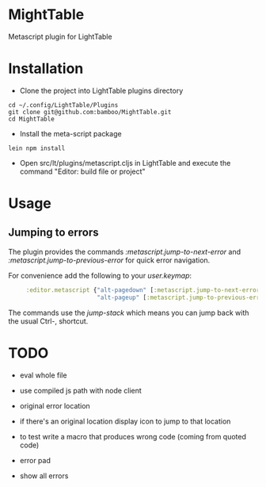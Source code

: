 # MightTable

Metascript plugin for LightTable

# Installation

* Clone the project into LightTable plugins directory
```
cd ~/.config/LightTable/Plugins
git clone git@github.com:bamboo/MightTable.git
cd MightTable
```
* Install the meta-script package
```
lein npm install
```
* Open src/lt/plugins/metascript.cljs in LightTable and execute the command "Editor: build file or project"

# Usage

## Jumping to errors

The plugin provides the commands *:metascript.jump-to-next-error* and *:metascript.jump-to-previous-error* for quick error navigation.

For convenience add the following to your *user.keymap*:

```Clojure
     :editor.metascript {"alt-pagedown" [:metascript.jump-to-next-error]
                         "alt-pageup" [:metascript.jump-to-previous-error]}
```

The commands use the *jump-stack* which means you can jump back with the usual Ctrl-, shortcut.

# TODO

* eval whole file

* use compiled js path with node client

* original error location
 * if there's an original location display icon to jump to that location
 * to test write a macro that produces wrong code (coming from quoted code)

* error pad
 * show all errors


